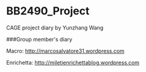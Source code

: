 # BB2490_Project
CAGE project diary by Yunzhang Wang

###Group member's diary

Macro:	http://marcosalvatore31.wordpress.com 

Enrichetta: http://miletienrichettablog.wordpress.com

